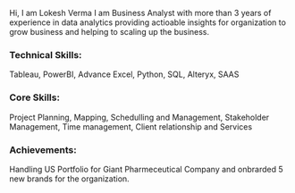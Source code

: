 Hi, I am Lokesh Verma
I am Business Analyst with more than 3 years of experience in data analytics providing actioable insights for organization to grow business and helping to scaling up the business.
### Technical Skills: 
Tableau, PowerBI, Advance Excel, Python, SQL, Alteryx, SAAS 
### Core Skills: 
Project Planning, Mapping, Schedulling and Management, Stakeholder Management, Time management, Client relationship and Services
### Achievements: 
Handling US Portfolio for Giant Pharmeceutical Company and onbrarded 5 new brands for the organization.

